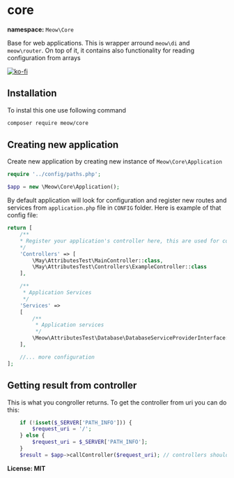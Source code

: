 # core

__namespace:__ `Meow\Core`

Base for web applications. This is wrapper arround `meow\di` and `meow\router`. On top of it, it contains also functionality for reading configuration from arrays

[![ko-fi](https://ko-fi.com/img/githubbutton_sm.svg)](https://ko-fi.com/D1D5DMOTA)

## Installation

To instal this one use following command

```bash
composer require meow/core
```

## Creating new application

Create new application by creating new instance of `Meow\Core\Application`

```php
require '../config/paths.php';

$app = new \Meow\Core\Application();
```

By default application will look for configuration and register new routes and services from `application.php` file in `CONFIG`  folder. Here is example of that config file:

```php
return [
    /**
    * Register your application's controller here, this are used for configuring routes
    */
    'Controllers' => [
        \May\AttributesTest\MainController::class,
        \May\AttributesTest\Controllers\ExampleController::class
    ],

    /**
     * Application Services
     */
    'Services' =>
    [
        /**
         * Application services
         */
        \Meow\AttributesTest\Database\DatabaseServiceProviderInterface::class => \Meow\AttributesTest\Database\DatabaseServiceProvider::class,
    ],

    //... more configuration
];
```

## Getting result from controller

This is what you congroller returns. To get the controller from uri you can do this:

```php
    if (!isset($_SERVER['PATH_INFO'])) {
        $request_uri = '/';
    } else {
        $request_uri = $_SERVER['PATH_INFO'];
    }
    $result = $app->callController($request_uri); // controllers should return string
```

__License: MIT__